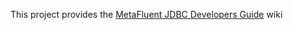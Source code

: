 This project provides the [MetaFluent JDBC Developers Guide](https://github.com/MetaFluent/jdbc-developers-guide.wiki) wiki
